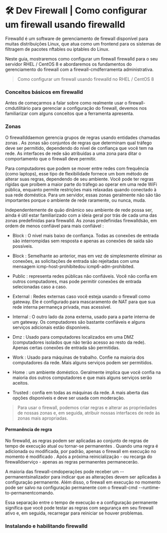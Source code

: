 # 🛠 Dev Firewall | Como configurar um firewall usando firewalld

Firewalld é um software de gerenciamento de firewall disponível para muitas distribuições Linux, que atua como um frontend para os sistemas de filtragem de pacotes nftables ou iptables do Linux. </br>

Neste guia, mostraremos como configurar um firewall firewalld para o seu servidor RHEL / CentOS 8 e abordaremos os fundamentos do gerenciamento do firewall com a firewall-cmdferramenta administrativa.

> Como configurar um firewall usando firewalld no  RHEL / CentOS 8

### Conceitos básicos em firewalld

Antes de começarmos a falar sobre como realmente usar o firewall-cmdutilitário para gerenciar a configuração do firewall, devemos nos familiarizar com alguns conceitos que a ferramenta apresenta.

### Zonas

O firewallddaemon gerencia grupos de regras usando entidades chamadas zonas . As zonas são conjuntos de regras que determinam qual tráfego deve ser permitido, dependendo do nível de confiança que você tem na rede. As interfaces de rede são atribuídas a uma zona para ditar o comportamento que o firewall deve permitir.</br>

Para computadores que podem se mover entre redes com frequência (como laptops), esse tipo de flexibilidade fornece um bom método de alterar suas regras, dependendo de seu ambiente. Você pode ter regras rígidas que proíbem a maior parte do tráfego ao operar em uma rede WiFi pública, enquanto permite restrições mais relaxadas quando conectado à sua rede doméstica. Para um servidor, essas zonas geralmente não são tão importantes porque o ambiente de rede raramente, ou nunca, muda.</br>

Independentemente de quão dinâmico seu ambiente de rede possa ser, ainda é útil estar familiarizado com a ideia geral por trás de cada uma das zonas predefinidas para firewalld. As zonas predefinidas firewalldsão, em ordem de menos confiável para mais confiável : </br>

* Block : O nível mais baixo de confiança. Todas as conexões de entrada são interrompidas sem resposta e apenas as conexões de saída são possíveis. </br>

* Block : Semelhante ao anterior, mas em vez de simplesmente eliminar as conexões, as solicitações de entrada são rejeitadas com uma mensagem icmp-host-prohibitedou icmp6-adm-prohibited.

* Public : representa redes públicas não confiáveis. Você não confia em outros computadores, mas pode permitir conexões de entrada selecionadas caso a caso.

* External : Redes externas caso você esteja usando o firewall como gateway. Ele é configurado para mascaramento de NAT para que sua rede interna permaneça privada, mas acessível.

* Internal : O outro lado da zona externa, usado para a parte interna de um gateway. Os computadores são bastante confiáveis ​​e alguns serviços adicionais estão disponíveis.

* Dmz : Usado para computadores localizados em uma DMZ (computadores isolados que não terão acesso ao resto da rede). Apenas certas conexões de entrada são permitidas.

* Work : Usado para máquinas de trabalho. Confie na maioria dos computadores da rede. Mais alguns serviços podem ser permitidos.

* Home : um ambiente doméstico. Geralmente implica que você confia na maioria dos outros computadores e que mais alguns serviços serão aceitos.

* Trusted : confia em todas as máquinas da rede. A mais aberta das opções disponíveis e deve ser usada com moderação.

> Para usar o firewall, podemos criar regras e alterar as propriedades de nossas zonas e, em seguida, atribuir nossas interfaces de rede às zonas mais apropriadas.

#### Permanência de regra

No firewalld, as regras podem ser aplicadas ao conjunto de regras de tempo de execução atual ou tornar-se permanentes . Quando uma regra é adicionada ou modificada, por padrão, apenas o firewall em execução no momento é modificado . Após a próxima reinicialização - ou recarga do firewalldserviço - apenas as regras permanentes permanecerão.

A maioria das firewall-cmdoperações pode receber um --permanentsinalizador para indicar que as alterações devem ser aplicadas à configuração permanente. Além disso, o firewall em execução no momento pode ser salvo na configuração permanente com o firewall-cmd --runtime-to-permanentcomando.

Essa separação entre o tempo de execução e a configuração permanente significa que você pode testar as regras com segurança em seu firewall ativo e, em seguida, recarregar para reiniciar se houver problemas.

### Instalando e habilitando firewalld
